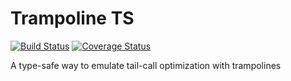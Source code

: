# Trampoline TS

[![Build Status](https://travis-ci.com/kschat/trampoline-ts.svg?branch=master)](https://travis-ci.com/kschat/trampoline-ts)
[![Coverage Status](https://coveralls.io/repos/github/kschat/trampoline-ts/badge.svg?branch=master)](https://coveralls.io/github/kschat/trampoline-ts?branch=master)

A type-safe way to emulate tail-call optimization with trampolines
